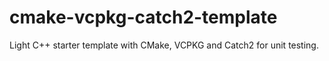# cmake-vcpkg-catch2-template
Light C++ starter template with CMake, VCPKG and Catch2 for unit testing. 
